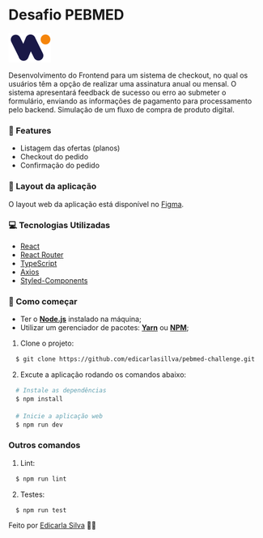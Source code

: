 # Desafio PEBMED

![Logo do projeto](/src/assets/logo.svg)

Desenvolvimento do Frontend para um sistema de checkout, no qual os usuários têm a opção de realizar uma assinatura anual ou mensal. O sistema apresentará feedback de sucesso ou erro ao submeter o formulário, enviando as informações de pagamento para processamento pelo backend. Simulação de um fluxo de compra de produto digital.

### 🚀 Features

- Listagem das ofertas (planos)
- Checkout do pedido
- Confirmação do pedido

### 🎨 Layout da aplicação

O layout web da aplicação está disponível no [Figma](https://www.figma.com/file/YqvAioQ7Txa5H3HUb4CYzf/PEBMED_-Testes-Front-end?type=design&node-id=1-444&mode=design).

### 💻 Tecnologias Utilizadas

- [React](https://react.dev/)
- [React Router](https://reactrouter.com/en/main)
- [TypeScript](https://www.typescriptlang.org/)
- [Axios](https://axios-http.com/ptbr/docs/intro)
- [Styled-Components](https://styled-components.com/)

### 👷 Como começar

- Ter o **[Node.js](https://nodejs.org/en/)** instalado na máquina;
- Utilizar um gerenciador de pacotes: **[Yarn](https://yarnpkg.com/)** ou **[NPM](https://www.npmjs.com/)**;

1. Clone o projeto:

```bash
  $ git clone https://github.com/edicarlasillva/pebmed-challenge.git
```

2. Excute a aplicação rodando os comandos abaixo:

```bash
  # Instale as dependências
  $ npm install

  # Inicie a aplicação web
  $ npm run dev
```

### Outros comandos

1. Lint:

```bash
  $ npm run lint
```

2. Testes:

```bash
  $ npm run test
```

Feito por [Edicarla Silva](https://www.linkedin.com/in/edicarlasilva/) 💜🚀
